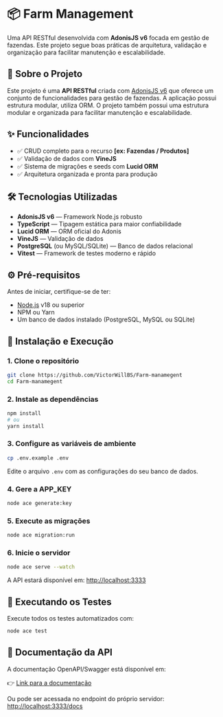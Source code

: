 
# 📦 Farm Management

Uma API RESTful desenvolvida com **AdonisJS v6** focada em gestão de fazendas. Este projeto segue boas práticas de arquitetura, validação e organização para facilitar manutenção e escalabilidade.

## 📖 Sobre o Projeto

Este projeto é uma **API RESTful** criada com [AdonisJS v6](https://adonisjs.com) que oferece um conjunto de funcionalidades para gestão de fazendas. A aplicação possui estrutura modular, utiliza ORM. O projeto também possui uma estrutura modular e organizada para facilitar manutenção e escalabilidade.

## ✨ Funcionalidades

- ✅ CRUD completo para o recurso **[ex: Fazendas / Produtos]**
- ✅ Validação de dados com **VineJS**
- ✅ Sistema de migrações e seeds com **Lucid ORM**
- ✅ Arquitetura organizada e pronta para produção

## 🛠️ Tecnologias Utilizadas

- **AdonisJS v6** — Framework Node.js robusto
- **TypeScript** — Tipagem estática para maior confiabilidade
- **Lucid ORM** — ORM oficial do Adonis
- **VineJS** — Validação de dados
- **PostgreSQL** (ou MySQL/SQLite) — Banco de dados relacional
- **Vitest** — Framework de testes moderno e rápido

## ⚙️ Pré-requisitos

Antes de iniciar, certifique-se de ter:

- [Node.js](https://nodejs.org) v18 ou superior
- NPM ou Yarn
- Um banco de dados instalado (PostgreSQL, MySQL ou SQLite)

## 🚀 Instalação e Execução

### 1. Clone o repositório

```bash
git clone https://github.com/VictorWillBS/Farm-manamegent
cd Farm-manamegent
```

### 2. Instale as dependências

```bash
npm install
# ou
yarn install
```

### 3. Configure as variáveis de ambiente

```bash
cp .env.example .env
```

Edite o arquivo `.env` com as configurações do seu banco de dados.

### 4. Gere a APP_KEY

```bash
node ace generate:key
```

### 5. Execute as migrações

```bash
node ace migration:run
```

### 6. Inicie o servidor

```bash
node ace serve --watch
```

A API estará disponível em: [http://localhost:3333](http://localhost:3333)

## 🧪 Executando os Testes

Execute todos os testes automatizados com:

```bash
node ace test
```

## 📄 Documentação da API

A documentação OpenAPI/Swagger está disponível em:

👉 [Link para a documentação](https://app.swaggerhub.com/apis-docs/victor-722/Serasa-challenge/1.0.1)  

Ou pode ser acessada no endpoint do próprio servidor:
[http://localhost:3333/docs](http://localhost:3333/docs)

